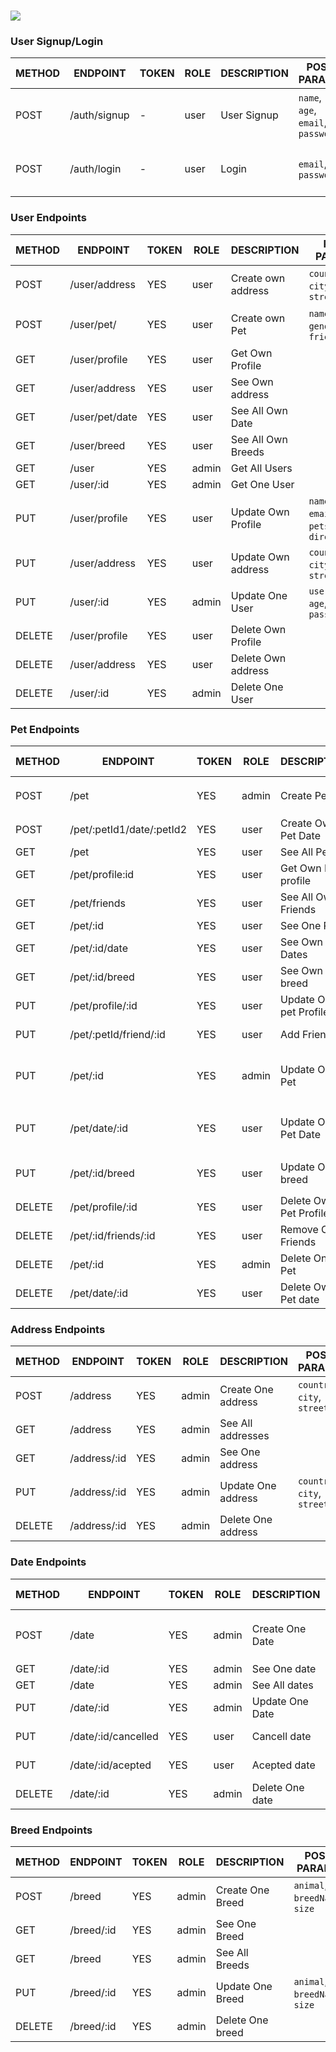 
# ![](https://github.com/dearmascarlos/Proyect-2-PeTinder-/blob/main/assets/logo_api_xl.png)

### User Signup/Login

METHOD | ENDPOINT                    | TOKEN | ROLE | DESCRIPTION           | POST PARAMS                                   | RETURNS
-------|-----------------------------|-------|------|-----------------------|-----------------------------------------------|--------------------
POST   | /auth/signup                | -     | user | User Signup           | `name`, `age`, `email`, `password`            | {msg: string, token: token }
POST   | /auth/login                 | -     | user | Login                 | `email`, `password`                           | {msg: string, token: token }

### User Endpoints

METHOD | ENDPOINT                    | TOKEN | ROLE   | DESCRIPTION           | POST PARAMS                                  | RETURNS
-------|-----------------------------|-------|--------|-----------------------|----------------------------------------------|--------------------
POST   | /user/address               | YES   | user   | Create  own address   | `country`, `city`, `street`                  | 'Address created'
POST   | /user/pet/                  | YES   | user   | Create own Pet        | `name`, `age`, `gender`, `friend`            | 'Pet created', {pet}
GET    | /user/profile               | YES   | user   | Get Own Profile       |                                              | {user}
GET    | /user/address               | YES   | user   | See Own address       |                                              | {direction}
GET    | /user/pet/date              | YES   | user   | See All Own Date      |                                              | [{date}]
GET    | /user/breed                 | YES   | user   | See All Own Breeds    |                                              | [{breed}]
GET    | /user                       | YES   | admin  | Get All Users         |                                              | [users]
GET    | /user/:id                   | YES   | admin  | Get One User          |                                              | {user}
PUT    | /user/profile               | YES   | user   | Update Own Profile    | `name`, `age`, `email`, `pets??`, `direction??`| 'Profile updated'
PUT    | /user/address               | YES   | user   | Update Own address    | `country`, `city`, `street`                  |'Address updated'
PUT    | /user/:id                   | YES   | admin  | Update One User       | `user_name`, `age`, `email`, `password`      | 'Profile updated'
DELETE | /user/profile               | YES   | user   | Delete Own Profile    |                                              | 'Profile Removed'
DELETE | /user/address               | YES   | user   | Delete Own address    |                                              |'Address removed'
DELETE | /user/:id                   | YES   | admin  | Delete One User       |                                              | 'User Removed'

### Pet Endpoints

METHOD | ENDPOINT                        | TOKEN | ROLE   | DESCRIPTION            | POST PARAMS                                   | RETURNS
-------|---------------------------------|-------|--------|------------------------|-----------------------------------------------|--------------------
POST   | /pet                            | YES   | admin  | Create Pet             |  `userId`, `name`, `age`, `gender`            | 'Pet created'
POST   | /pet/:petId1/date/:petId2       | YES   | user   | Create Own Pet Date    |  `meetPoint`, `date`                          | 'Date created'
GET    | /pet                            | YES   | user   | See All Pets           |                                               | [{pet}]
GET    | /pet/profile:id                 | YES   | user   | Get Own Pet profile    |                                               | {pets} 
GET    | /pet/friends                    | YES   | user   | See All Own Friends    |                                               | [friend]
GET    | /pet/:id                        | YES   | user   | See One Pet            |                                               | {pet}
GET    | /pet/:id/date                   | YES   | user   | See Own Pet Dates      |  query params                                 | [{date}] 
GET    | /pet/:id/breed                  | YES   | user   | See Own Pet breed      |                                               | {breed} 
PUT    | /pet/profile/:id                | YES   | user   | Update Own pet Profile |  `name`, `age`, `gender`                      | 'Profile updated'
PUT    | /pet/:petId/friend/:id          | YES   | user   | Add Friend             |                                               | 'Friend added'
PUT    | /pet/:id                        | YES   | admin  | Update One Pet         | `name`, `age`, `gender`                       | 'Pet profile updated', {pet}
PUT    | /pet/date/:id                   | YES   | user   | Update Own Pet Date    |  `meetPoint`, `date`, `petId1`, `petId2`      | 'Date updated
PUT    | /pet/:id/breed                  | YES   | user   | Update Own breed       |  `animal`, `breedName`, `size`                | 'Breed updated'
DELETE | /pet/profile/:id                | YES   | user   | Delete Own Pet Profile |                                               | 'Profile removed'
DELETE | /pet/:id/friends/:id            | YES   | user   | Remove Own Friends     |                                               | 'Friend removed'
DELETE | /pet/:id                        | YES   | admin  | Delete One Pet         |                                               | 'Pet removed'
DELETE | /pet/date/:id                   | YES   | user   | Delete Own Pet date    |                                               | 'Date removed'

### Address Endpoints

METHOD | ENDPOINT                        | TOKEN | ROLE   | DESCRIPTION          | POST PARAMS                                   | RETURNS
-------|---------------------------------|-------|--------|----------------------|-----------------------------------------------|--------------------
POST   | /address                        | YES   | admin  | Create One address   |  `country`, `city`, `street`                  | 'Address created'
GET    | /address                        | YES   | admin  | See All addresses    |                                               | [{direction}]
GET    | /address/:id                    | YES   | admin  | See One address      |                                               | {direction}
PUT    | /address/:id                    | YES   | admin  | Update One address   |  `country`, `city`, `street`                  | 'Address updated'
DELETE | /address/:id                    | YES   | admin  | Delete One address   |                                               | 'Address removed'

### Date Endpoints

METHOD  | ENDPOINT                       | TOKEN | ROLE   | DESCRIPTION          | POST PARAMS                                   | RETURNS
--------|--------------------------------|-------|--------|----------------------|-----------------------------------------------|--------------------
POST    | /date                          | YES   | admin  | Create One Date      |  `meetPoint`, `date`, `petId1`, `petId2`      | 'Date created'
GET     | /date/:id                      | YES   | admin  | See One date         |                                               | {date}
GET     | /date                          | YES   | admin  | See All dates        |                                               | [{date}]
PUT     | /date/:id                      | YES   | admin  | Update One Date      |  `meetPoint`, `date`                          | 'Date updated'
PUT     | /date/:id/cancelled            | YES   | user   | Cancell date         |                                               | 'Date cancelled' 
PUT     | /date/:id/acepted              | YES   | user   | Acepted date         |                                               | 'Date acepted' 
DELETE  | /date/:id                      | YES   | admin  | Delete One date      |                                               | 'Date removed'

### Breed Endpoints

METHOD  | ENDPOINT                       | TOKEN | ROLE   | DESCRIPTION          | POST PARAMS                                   | RETURNS
--------|--------------------------------|-------|--------|----------------------|-----------------------------------------------|--------------------
POST    | /breed                         | YES   | admin  | Create One Breed     |  `animal`, `breedName`, `size`                | 'Breed created'
GET     | /breed/:id                     | YES   | admin  | See One Breed        |                                               | {breed}
GET     | /breed                         | YES   | admin  | See All Breeds       |                                               | [{breed}]
PUT     | /breed/:id                     | YES   | admin  | Update One Breed     |  `animal`, `breedName`, `size`                | 'Breed updated'
DELETE  | /breed/:id                     | YES   | admin  | Delete One breed     |                                               | 'Breed removed'
